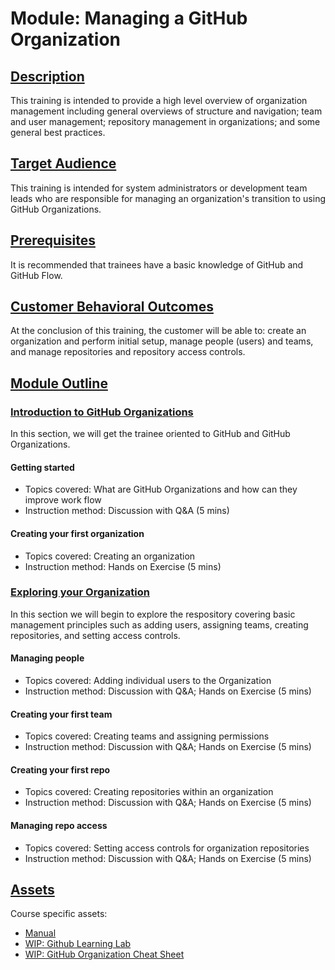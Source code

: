 # Module: Managing a GitHub Organization

## <ins> Description </ins>
This training is intended to provide a high level overview of organization management including general overviews of structure and navigation; team and user management; repository management in organizations; and some general best practices.  

## <ins> Target Audience </ins>
This training is intended for system administrators or development team leads who are responsible for managing an organization's transition to using GitHub Organizations. 

## <ins> Prerequisites </ins>
It is recommended that trainees have a basic knowledge of GitHub and GitHub Flow.  

## <ins> Customer Behavioral Outcomes </ins>
At the conclusion of this training, the customer will be able to: create an organization and perform initial setup, manage people (users) and teams, and manage repositories and repository access controls.

## <ins> Module Outline </ins>
### <ins>Introduction to GitHub Organizations</ins>

In this section, we will get the trainee oriented to GitHub and GitHub Organizations.

#### Getting started
  - Topics covered: What are GitHub Organizations and how can they improve work flow
  - Instruction method: Discussion with Q&A (5 mins)

#### Creating your first organization
  - Topics covered: Creating an organization
  - Instruction method: Hands on Exercise (5 mins)

### <ins>Exploring your Organization</ins>

In this section we will begin to explore the respository covering basic management principles such as adding users, assigning teams, creating repositories, and setting access controls.

#### Managing people
  - Topics covered:  Adding individual users to the Organization
  - Instruction method: Discussion with Q&A; Hands on Exercise (5 mins)

#### Creating your first team
  - Topics covered:  Creating teams and assigning permissions
  - Instruction method: Discussion with Q&A; Hands on Exercise (5 mins)

#### Creating your first repo
  - Topics covered:  Creating repositories within an organization
  - Instruction method: Discussion with Q&A; Hands on Exercise (5 mins)

#### Managing repo access
  - Topics covered:  Setting access controls for organization repositories
  - Instruction method: Discussion with Q&A; Hands on Exercise (5 mins)


## <ins> Assets </ins>
Course specific assets:

- [Manual](https://stephencbird.github.io/org_education_toolkit/)
- [WIP: Github Learning Lab](https://github.com/StephenCBird/org_education_toolkit/tree/main/org_education_toolkit/Assets/Learning%20Lab)
- [WIP: GitHub Organization Cheat Sheet](https://github.com/StephenCBird/org_education_toolkit/tree/main/org_education_toolkit/Assets/Cheat%20Sheet)

